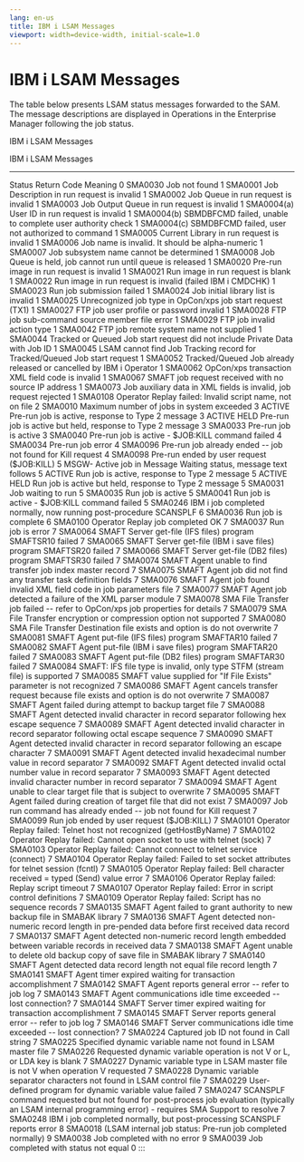 ```yaml
---
lang: en-us
title: IBM i LSAM Messages
viewport: width=device-width, initial-scale=1.0
---
```


#  IBM i LSAM Messages

The table below presents LSAM status messages forwarded to the SAM. The
message descriptions are displayed in Operations in the Enterprise
Manager following the job status.

IBM i LSAM Messages

  IBM i LSAM Messages                 
  --------------------- ------------- -----------------------------------------------------------------------------------------------------------------------------------------------------------
  Status                Return Code   Meaning
  0                     SMA0030       Job not found
  1                     SMA0001       Job Description in run request is invalid
  1                     SMA0002       Job Queue in run request is invalid
  1                     SMA0003       Job Output Queue in run request is invalid
  1                     SMA0004(a)    User ID in run request is invalid
  1                     SMA0004(b)    SBMDBFCMD failed, unable to complete user authority check
  1                     SMA0004(c)    SBMDBFCMD failed, user not authorized to command
  1                     SMA0005       Current Library in run request is invalid
  1                     SMA0006       Job name is invalid. It should be alpha-numeric
  1                     SMA0007       Job subsystem name cannot be determined
  1                     SMA0008       Job Queue is held, job cannot run until queue is released
  1                     SMA0020       Pre-run image in run request is invalid
  1                     SMA0021       Run image in run request is blank
  1                     SMA0022       Run image in run request is invalid (failed IBM i CMDCHK)
  1                     SMA0023       Run job submission failed
  1                     SMA0024       Job initial library list is invalid
  1                     SMA0025       Unrecognized job type in OpCon/xps job start request (TX1)
  1                     SMA0027       FTP job user profile or password invalid
  1                     SMA0028       FTP job sub-command source member file error
  1                     SMA0029       FTP job invalid action type
  1                     SMA0042       FTP job remote system name not supplied
  1                     SMA0044       Tracked or Queued Job start request did not include Private Data with Job ID
  1                     SMA0045       LSAM cannot find Job Tracking record for Tracked/Queued Job start request
  1                     SMA0052       Tracked/Queued Job already released or cancelled by IBM i Operator
  1                     SMA0062       OpCon/xps transaction XML field code is invalid
  1                     SMA0067       SMAFT job request received with no source IP address
  1                     SMA0073       Job auxiliary data in XML fields is invalid, job request rejected
  1                     SMA0108       Operator Replay failed: Invalid script name, not on file
  2                     SMA0010       Maximum number of jobs in system exceeded
  3                     ACTIVE        Pre-run job is active, response to Type 2 message
  3                     ACTIVE HELD   Pre-run job is active but held, response to Type 2 message
  3                     SMA0033       Pre-run job is active
  3                     SMA0040       Pre-run job is active - \$JOB:KILL command failed
  4                     SMA0034       Pre-run job error
  4                     SMA0096       Pre-run job already ended -- job not found for Kill request
  4                     SMA0098       Pre-run ended by user request (\$JOB:KILL)
  5                     MSGW-         Active job in Message Waiting status, message text follows
  5                     ACTIVE        Run job is active, response to Type 2 message
  5                     ACTIVE HELD   Run job is active but held, response to Type 2 message
  5                     SMA0031       Job waiting to run
  5                     SMA0035       Run job is active
  5                     SMA0041       Run job is active - \$JOB:KILL command failed
  5                     SMA0246       IBM i job completed normally, now running post-procedure SCANSPLF
  6                     SMA0036       Run job is complete
  6                     SMA0100       Operator Replay job completed OK
  7                     SMA0037       Run job is error
  7                     SMA0064       SMAFT Server get-file (IFS files) program SMAFTSR10 failed
  7                     SMA0065       SMAFT Server get-file (IBM i save files) program SMAFTSR20 failed
  7                     SMA0066       SMAFT Server get-file (DB2 files) program SMAFTSR30 failed
  7                     SMA0074       SMAFT Agent unable to find transfer job index master record
  7                     SMA0075       SMAFT Agent job did not find any transfer task definition fields
  7                     SMA0076       SMAFT Agent job found invalid XML field code in job parameters file
  7                     SMA0077       SMAFT Agent job detected a failure of the XML parser module
  7                     SMA0078       SMA File Transfer job failed -- refer to OpCon/xps job properties for details
  7                     SMA0079       SMA File Transfer encryption or compression option not supported
  7                     SMA0080       SMA File Transfer Destination file exists and option is do not overwrite
  7                     SMA0081       SMAFT Agent put-file (IFS files) program SMAFTAR10 failed
  7                     SMA0082       SMAFT Agent put-file (IBM i save files) program SMAFTAR20 failed
  7                     SMA0083       SMAFT Agent put-file (DB2 files) program SMAFTAR30 failed
  7                     SMA0084       SMAFT: IFS file type is invalid, only type STFM (stream file) is supported
  7                     SMA0085       SMAFT value supplied for \"If File Exists\" parameter is not recognized
  7                     SMA0086       SMAFT Agent cancels transfer request because file exists and option is do not overwrite
  7                     SMA0087       SMAFT Agent failed during attempt to backup target file
  7                     SMA0088       SMAFT Agent detected invalid character in record separator following hex escape sequence
  7                     SMA0089       SMAFT Agent detected invalid character in record separator following octal escape sequence
  7                     SMA0090       SMAFT Agent detected invalid character in record separator following an escape character
  7                     SMA0091       SMAFT Agent detected invalid hexadecimal number value in record separator
  7                     SMA0092       SMAFT Agent detected invalid octal number value in record separator
  7                     SMA0093       SMAFT Agent detected invalid character number in record separator
  7                     SMA0094       SMAFT Agent unable to clear target file that is subject to overwrite
  7                     SMA0095       SMAFT Agent failed during creation of target file that did not exist
  7                     SMA0097       Job run command has already ended -- job not found for Kill request
  7                     SMA0099       Run job ended by user request (\$JOB:KILL)
  7                     SMA0101       Operator Replay failed: Telnet host not recognized (getHostByName)
  7                     SMA0102       Operator Replay failed: Cannot open socket to use with telnet (sock)
  7                     SMA0103       Operator Replay failed: Cannot connect to telnet service (connect)
  7                     SMA0104       Operator Replay failed: Failed to set socket attributes for telnet session (fcntl)
  7                     SMA0105       Operator Replay failed: Bell character received = typed (Send) value error
  7                     SMA0106       Operator Replay failed: Replay script timeout
  7                     SMA0107       Operator Replay failed: Error in script control definitions
  7                     SMA0109       Operator Replay failed: Script has no sequence records
  7                     SMA0135       SMAFT Agent failed to grant authority to new backup file in SMABAK library
  7                     SMA0136       SMAFT Agent detected non-numeric record length in pre-pended data before first received data record
  7                     SMA0137       SMAFT Agent detected non-numeric record length embedded between variable records in received data
  7                     SMA0138       SMAFT Agent unable to delete old backup copy of save file in SMABAK library
  7                     SMA0140       SMAFT Agent detected data record length not equal file record length
  7                     SMA0141       SMAFT Agent timer expired waiting for transaction accomplishment
  7                     SMA0142       SMAFT Agent reports general error -- refer to job log
  7                     SMA0143       SMAFT Agent communications idle time exceeded -- lost connection?
  7                     SMA0144       SMAFT Server timer expired waiting for transaction accomplishment
  7                     SMA0145       SMAFT Server reports general error -- refer to job log
  7                     SMA0146       SMAFT Server communications idle time exceeded -- lost connection?
  7                     SMA0224       Captured job ID not found in Call string
  7                     SMA0225       Specified dynamic variable name not found in LSAM master file
  7                     SMA0226       Requested dynamic variable operation is not V or L, or LDA key is blank
  7                     SMA0227       Dynamic variable type in LSAM master file is not V when operation V requested
  7                     SMA0228       Dynamic variable separator characters not found in LSAM control file
  7                     SMA0229       User-defined program for dynamic variable value failed
  7                     SMA0247       SCANSPLF command requested but not found for post-process job evaluation (typically an LSAM internal programming error) - requires SMA Support to resolve
  7                     SMA0248       IBM i job completed normally, but post-processing SCANSPLF reports error
  8                     SMA0018       (LSAM internal job status: Pre-run job completed normally)
  9                     SMA0038       Job completed with no error
  9                     SMA0039       Job completed with status not equal 0
:::

 


